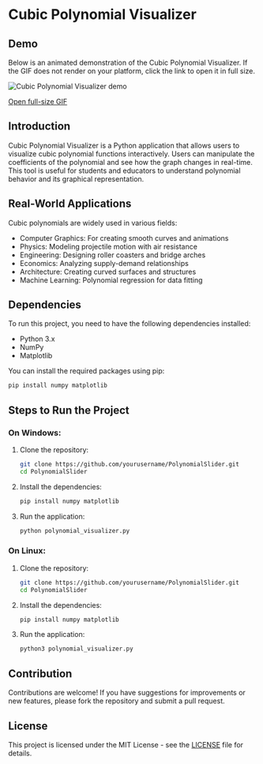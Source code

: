 # Cubic Polynomial Visualizer
## Demo

Below is an animated demonstration of the Cubic Polynomial Visualizer. If the GIF does not render on your platform, click the link to open it in full size.

<img src="Demo/polynomial_visualizer_demo.gif" alt="Cubic Polynomial Visualizer demo" style="max-width:100%;height:auto" />

[Open full-size GIF](Demo/polynomial_visualizer_demo.gif)

## Introduction
Cubic Polynomial Visualizer is a Python application that allows users to visualize cubic polynomial functions interactively. Users can manipulate the coefficients of the polynomial and see how the graph changes in real-time. This tool is useful for students and educators to understand polynomial behavior and its graphical representation.

## Real-World Applications
Cubic polynomials are widely used in various fields:
- Computer Graphics: For creating smooth curves and animations
- Physics: Modeling projectile motion with air resistance
- Engineering: Designing roller coasters and bridge arches
- Economics: Analyzing supply-demand relationships
- Architecture: Creating curved surfaces and structures
- Machine Learning: Polynomial regression for data fitting

## Dependencies
To run this project, you need to have the following dependencies installed:
- Python 3.x
- NumPy
- Matplotlib

You can install the required packages using pip:
```bash
pip install numpy matplotlib
```

## Steps to Run the Project
### On Windows:
1. Clone the repository:
   ```bash
   git clone https://github.com/yourusername/PolynomialSlider.git
   cd PolynomialSlider
   ```
2. Install the dependencies:
   ```bash
   pip install numpy matplotlib
   ```
3. Run the application:
   ```bash
   python polynomial_visualizer.py
   ```

### On Linux:
1. Clone the repository:
   ```bash
   git clone https://github.com/yourusername/PolynomialSlider.git
   cd PolynomialSlider
   ```
2. Install the dependencies:
   ```bash
   pip install numpy matplotlib
   ```
3. Run the application:
   ```bash
   python3 polynomial_visualizer.py
   ```

## Contribution
Contributions are welcome! If you have suggestions for improvements or new features, please fork the repository and submit a pull request.

## License
This project is licensed under the MIT License - see the [LICENSE](LICENSE) file for details.